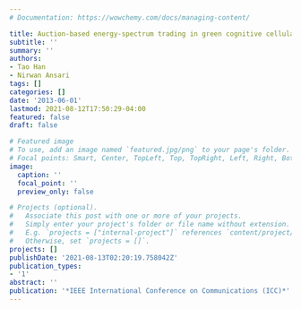 ```yaml
---
# Documentation: https://wowchemy.com/docs/managing-content/

title: Auction-based energy-spectrum trading in green cognitive cellular networks
subtitle: ''
summary: ''
authors:
- Tao Han
- Nirwan Ansari
tags: []
categories: []
date: '2013-06-01'
lastmod: 2021-08-12T17:50:29-04:00
featured: false
draft: false

# Featured image
# To use, add an image named `featured.jpg/png` to your page's folder.
# Focal points: Smart, Center, TopLeft, Top, TopRight, Left, Right, BottomLeft, Bottom, BottomRight.
image:
  caption: ''
  focal_point: ''
  preview_only: false

# Projects (optional).
#   Associate this post with one or more of your projects.
#   Simply enter your project's folder or file name without extension.
#   E.g. `projects = ["internal-project"]` references `content/project/deep-learning/index.md`.
#   Otherwise, set `projects = []`.
projects: []
publishDate: '2021-08-13T02:20:19.758042Z'
publication_types:
- '1'
abstract: ''
publication: '*IEEE International Conference on Communications (ICC)*'
---
```

